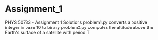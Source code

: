 # Assignment_1
PHYS 50733 - Assignment 1 Solutions
problem1.py converts a positive integer in base 10 to binary
problem2.py computes the altitude above the Earth's surface
of a satellite with period T
